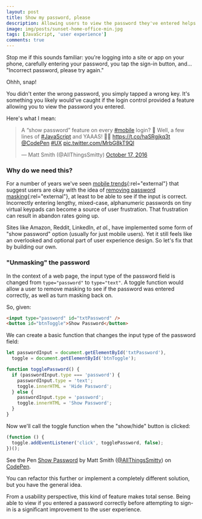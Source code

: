 ```yaml
---
layout: post
title: Show my password, please
description: Allowing users to view the password they've entered helps avoid frustration and improve engagement. This is a quick JavaScript example.
image: img/posts/sunset-home-office-min.jpg
tags: [JavaScript, 'user experience']
comments: true
---
```


Stop me if this sounds familiar: you're logging into a site or app on your phone, carefully entering your password, you tap the sign-in button, and... "Incorrect password, please try again."

Ohhh, snap!

You didn't enter the wrong password, you simply tapped a wrong key. It's something you likely would've caught if the login control provided a feature allowing you to view the password you entered.

Here's what I mean:

<div class="embed">
  <blockquote class="twitter-tweet tw-align-center" data-lang="en"><p lang="en" dir="ltr">A “show password” feature on every <a href="https://twitter.com/hashtag/mobile?src=hash">#mobile</a> login? 🤔 Well, a few lines of <a href="https://twitter.com/hashtag/JavaScript?src=hash">#JavaScript</a> and YAAAS! 💃🏻 <a href="https://t.co/haSRgjkq3t">https://t.co/haSRgjkq3t</a> <a href="https://twitter.com/CodePen">@CodePen</a> <a href="https://twitter.com/hashtag/UX?src=hash">#UX</a> <a href="https://t.co/MrbG8kT9Ql">pic.twitter.com/MrbG8kT9Ql</a></p>&mdash; Matt Smith (@AllThingsSmitty) <a href="https://twitter.com/AllThingsSmitty/status/787857275859898368">October 17, 2016</a></blockquote>
  <script async src="//platform.twitter.com/widgets.js" charset="utf-8"></script>
</div>


### Why do we need this?

For a number of years we've seen [mobile trends](http://www.lukew.com/ff/entry.asp?1653){:rel="external"} that suggest users are okay with the idea of [removing password masking](http://passwordmasking.com/){:rel="external"}, at least to be able to see if the input is correct. Incorrectly entering lengthy, mixed-case, alphanumeric passwords on tiny virtual keypads can become a source of user frustration. That frustration can result in abandon rates going up.

Sites like Amazon, Reddit, LinkedIn, _et al._, have implemented some form of "show password" option (usually for just mobile users). Yet it still feels like an overlooked and optional part of user experience design. So let's fix that by building our own.


### "Unmasking" the password

In the context of a web page, the input type of the password field is changed from `type="password"` to `type="text"`. A toggle function would allow a user to remove masking to see if the password was entered correctly, as well as turn masking back on.

So, given:

```html
<input type="password" id="txtPassword" />
<button id="btnToggle">Show Password</button>
```

We can create a basic function that changes the input type of the password field:

```javascript
let passwordInput = document.getElementById('txtPassword'),
  toggle = document.getElementById('btnToggle');

function togglePassword() {  
  if (passwordInput.type === 'password') {
    passwordInput.type = 'text';
    toggle.innerHTML = 'Hide Password';
  } else {
    passwordInput.type = 'password';
    toggle.innerHTML = 'Show Password';
  }
}
```

Now we'll call the toggle function when the "show/hide" button is clicked:

```javascript
(function () {
  toggle.addEventListener('click', togglePassword, false);
})();
```

<div class="embed">
  <p data-height="450" data-theme-id="0" data-slug-hash="KgxmXv" data-default-tab="result" data-user="AllThingsSmitty" data-embed-version="2" class="codepen">See the Pen <a href="http://codepen.io/AllThingsSmitty/pen/KgxmXv/">Show Password</a> by Matt Smith (<a href="http://codepen.io/AllThingsSmitty">@AllThingsSmitty</a>) on <a href="http://codepen.io">CodePen</a>.</p>
  <script async src="//assets.codepen.io/assets/embed/ei.js"></script>
</div>

You can refactor this further or implement a completely different solution, but you have the general idea.

From a usability perspective, this kind of feature makes total sense. Being able to view if you entered a password correctly before attempting to sign-in is a significant improvement to the user experience.
